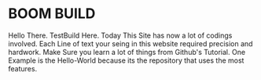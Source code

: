 # BOOM BUILD
Hello There.
TestBuild Here.
Today This Site has now a lot of codings involved.
Each Line of text your seing in this website required precision and hardwork.
Make Sure you learn a lot of things from Github's Tutorial.
One Example is the Hello-World because its the repository that uses the most features.
